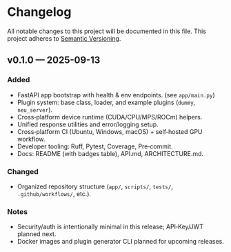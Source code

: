 # Changelog

All notable changes to this project will be documented in this file.
This project adheres to [Semantic Versioning](https://semver.org/spec/v2.0.0.html).

## v0.1.0 — 2025-09-13

### Added
- FastAPI app bootstrap with health & env endpoints. (see `app/main.py`)
- Plugin system: base class, loader, and example plugins (`dummy`, `neu_server`). 
- Cross‑platform device runtime (CUDA/CPU/MPS/ROCm) helpers.
- Unified response utilities and error/logging setup.
- Cross‑platform CI (Ubuntu, Windows, macOS) + self‑hosted GPU workflow.
- Developer tooling: Ruff, Pytest, Coverage, Pre‑commit.
- Docs: README (with badges table), API.md, ARCHITECTURE.md.

### Changed
- Organized repository structure (`app/`, `scripts/`, `tests/`, `.github/workflows/`, etc.).

### Notes
- Security/auth is intentionally minimal in this release; API‑Key/JWT planned next.
- Docker images and plugin generator CLI planned for upcoming releases.

